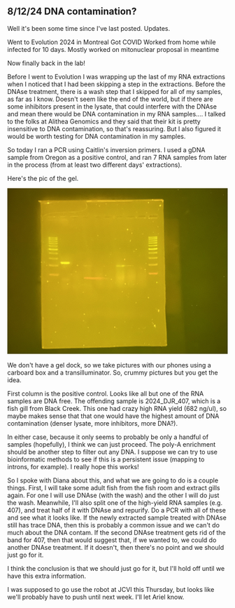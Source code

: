 ## 8/12/24 DNA contamination?

Well it's been some time since I've last posted. Updates.

Went to Evolution 2024 in Montreal
Got COVID
Worked from home while infected for 10 days. 
Mostly worked on mitonuclear proposal in meantime 

Now finally back in the lab!

Before I went to Evolution I was wrapping up the last of my RNA extractions when I noticed that I had been skipping a step in the extractions. Before the DNAse treatment, there is a wash step that I 
skipped for all of my samples, as far as I know. Doesn't seem like the end of the world, but if there are some inhibitors present in the lysate, that could interfere with the DNAse and mean there 
would be DNA contamination in my RNA samples.... I talked to the folks at Alithea Genomics and they said that their kit is pretty insensitive to DNA contamination, so that's reassuring. But I also 
figured it would be worth testing for DNA contamination in my samples.

So today I ran a PCR using Caitlin's inversion primers. I used a gDNA sample from Oregon as a positive control, and ran 7 RNA samples from later in the process (from at least two different days' 
extractions). 

Here's the pic of the gel.

![gel](/docs/assets/img/IMG_9913.jpeg)

We don't have a gel dock, so we take pictures with our phones using a carboard box and a transilluminator. So, crummy pictures but you get the idea.

First column is the positive control. Looks like all but one of the RNA samples are DNA free. The offending sample is 2024_DJR_407, which is a fish gill from Black Creek. This one had crazy high RNA 
yield (682 ng/ul), so maybe makes sense that that one would have the highest amount of DNA contamination (denser lysate, more inhibitors, more DNA?).

In either case, because it only seems to probably be only a handful of samples (hopefully), I think we can just proceed. The poly-A enrichment should be another step to filter out any DNA. I 
suppose we can try to use bioinformatic methods to see if this is a persistent issue (mapping to introns, for example). I really hope this works!

So I spoke with Diana about this, and what we are going to do is a couple things. First, I will take some adult fish from the fish room and extract gills again. For one I will use DNAse (with the 
wash) and the other I will do just the wash. Meanwhile, I'll also split one of the high-yield RNA samples (e.g. 407), and treat half of it with DNAse and repurify. Do a PCR with all of these and see 
what it looks like. If the newly extracted sample treated with DNAse still has trace DNA, then this is probably a common issue and we can't do much about the DNA contam. If the second DNAse 
treatment gets rid of the band for 407, then that would suggest that, if we wanted to, we could do another DNAse treatment. If it doesn't, then there's no point and we should just go for it.

I think the conclusion is that we should just go for it, but I'll hold off until we have this extra information.

I was supposed to go use the robot at JCVI this Thursday, but looks like we'll probably have to push until next week. I'll let Ariel know.
